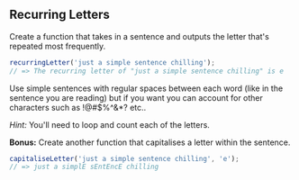 ## Recurring Letters

Create a function that takes in a sentence and outputs the letter that's repeated most frequently.

```js
recurringLetter('just a simple sentence chilling');
// => The recurring letter of "just a simple sentence chilling" is e
```

Use simple sentences with regular spaces between each word (like in the sentence you are reading) but if you want you can account for other characters such as !@#$%^&*? etc..

*Hint:* You'll need to loop and count each of the letters.

**Bonus:** Create another function that capitalises a letter within the sentence.
```js
capitaliseLetter('just a simple sentence chilling', 'e');
// => just a simplE sEntEncE chilling
```
